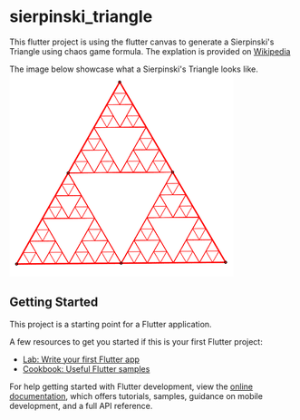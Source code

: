 # sierpinski_triangle

This flutter project is using the flutter canvas to generate a Sierpinski's Triangle using chaos game formula.
The explation is provided on [Wikipedia](https://en.wikipedia.org/wiki/Sierpi%C5%84ski_triangle)

The image below showcase what a Sierpinski's Triangle looks like.
![Sierpinski's Triangle](https://github.com/dev-arctik/Flutter-sierpinski-triangle/blob/master/For%20Readme/Sierpinski_triangle.png)

## Getting Started

This project is a starting point for a Flutter application.

A few resources to get you started if this is your first Flutter project:

- [Lab: Write your first Flutter app](https://docs.flutter.dev/get-started/codelab)
- [Cookbook: Useful Flutter samples](https://docs.flutter.dev/cookbook)

For help getting started with Flutter development, view the
[online documentation](https://docs.flutter.dev/), which offers tutorials,
samples, guidance on mobile development, and a full API reference.
